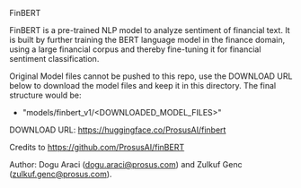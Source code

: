 FinBERT

FinBERT is a pre-trained NLP model to analyze sentiment of financial text. It is built by further training the BERT language model in the finance domain, 
using a large financial corpus and thereby fine-tuning it for financial sentiment classification.

Original Model files cannot be pushed to this repo, use the DOWNLOAD URL below to download the model files and keep it in this directory. The final structure would be: 

  - "models/finbert_v1/<DOWNLOADED_MODEL_FILES>"

DOWNLOAD URL: https://huggingface.co/ProsusAI/finbert

Credits to https://github.com/ProsusAI/finBERT

Author: Dogu Araci (dogu.araci@prosus.com) and Zulkuf Genc (zulkuf.genc@prosus.com).

